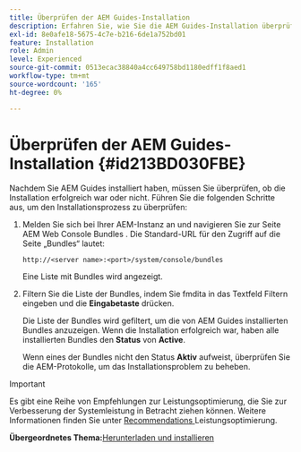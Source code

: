 ```yaml
---
title: Überprüfen der AEM Guides-Installation
description: Erfahren Sie, wie Sie die AEM Guides-Installation überprüfen
exl-id: 8e0afe18-5675-4c7e-b216-6de1a752bd01
feature: Installation
role: Admin
level: Experienced
source-git-commit: 0513ecac38840a4cc649758bd1180edff1f8aed1
workflow-type: tm+mt
source-wordcount: '165'
ht-degree: 0%

---
```


# Überprüfen der AEM Guides-Installation {#id213BD030FBE}

Nachdem Sie AEM Guides installiert haben, müssen Sie überprüfen, ob die Installation erfolgreich war oder nicht. Führen Sie die folgenden Schritte aus, um den Installationsprozess zu überprüfen:

1. Melden Sie sich bei Ihrer AEM-Instanz an und navigieren Sie zur Seite AEM Web Console Bundles . Die Standard-URL für den Zugriff auf die Seite „Bundles“ lautet:

   ```http
   http://<server name>:<port>/system/console/bundles
   ```

   Eine Liste mit Bundles wird angezeigt.

1. Filtern Sie die Liste der Bundles, indem Sie fmdita in das Textfeld Filtern eingeben und die **Eingabetaste** drücken.

   Die Liste der Bundles wird gefiltert, um die von AEM Guides installierten Bundles anzuzeigen. Wenn die Installation erfolgreich war, haben alle installierten Bundles den **Status** von **Active**.

   Wenn eines der Bundles nicht den Status **Aktiv** aufweist, überprüfen Sie die AEM-Protokolle, um das Installationsproblem zu beheben.


>[!IMPORTANT]
>
> Es gibt eine Reihe von Empfehlungen zur Leistungsoptimierung, die Sie zur Verbesserung der Systemleistung in Betracht ziehen können. Weitere Informationen finden Sie unter [Recommendations ](download-install-recommend-perf-optimiz.md#) Leistungsoptimierung.

**Übergeordnetes Thema:**&#x200B;[ Herunterladen und installieren](download-install.md)
